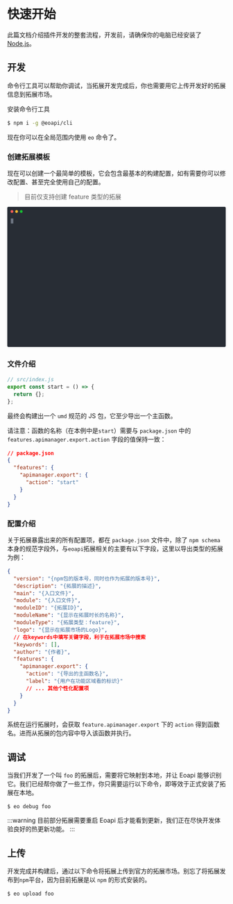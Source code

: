 # 快速开始

此篇文档介绍插件开发的整套流程，开发前，请确保你的电脑已经安装了 [Node.js](https://nodejs.org/en/)。
## 开发

命令行工具可以帮助你调试，当拓展开发完成后，你也需要用它上传开发好的拓展信息到拓展市场。

安装命令行工具
```bash
$ npm i -g @eoapi/cli
```

现在你可以在全局范围内使用 `eo` 命令了。

### 创建拓展模板

现在可以创建一个最简单的模板，它会包含最基本的构建配置，如有需要你可以修改配置、甚至完全使用自己的配置。

> 目前仅支持创建 feature 类型的拓展

![create-extension](../assets/images/create-extension.svg)

### 文件介绍

```js
// src/index.js
export const start = () => {
  return {};
};
```

最终会构建出一个 `umd` 规范的 JS 包，它至少导出一个主函数。

请注意：函数的名称（在本例中是`start`）需要与 `package.json` 中的 `features.apimanager.export.action` 字段的值保持一致：

```json
// package.json
{
  "features": {
    "apimanager.export": {
      "action": "start"
    }
  }
}
```

### 配置介绍

关于拓展暴露出来的所有配置项，都在 `package.json` 文件中，除了 `npm schema` 本身的规范字段外，与`eoapi`拓展相关的主要有以下字段，这里以导出类型的拓展为例：

```json
{
  "version": "{npm包的版本号，同时也作为拓展的版本号}",
  "description": "{拓展的描述}",
  "main": "{入口文件}",
  "module": "{入口文件}",
  "moduleID": "{拓展ID}",
  "moduleName": "{显示在拓展时长的名称}",
  "moduleType": "{拓展类型：feature}",
  "logo": "{显示在拓展市场的Logo}",
  // 在keywords中填写关键字段，利于在拓展市场中搜索
  "keywords": [],
  "author": "{作者}",
  "features": {
    "apimanager.export": {
      "action": "{导出的主函数名}",
      "label": "{用户在功能区域看的标识}"
      // ... 其他个性化配置项
    }
  }
}
```

系统在运行拓展时，会获取 `feature.apimanager.export` 下的 `action` 得到函数名。进而从拓展的包内容中导入该函数并执行。

## 调试

当我们开发了一个叫 `foo` 的拓展后，需要将它映射到本地，并让 Eoapi 能够识别它。我们已经帮你做了一些工作，你只需要运行以下命令，即等效于正式安装了拓展在本地。

```
$ eo debug foo
```

:::warning
目前部分拓展需要重启 Eoapi 后才能看到更新，我们正在尽快开发体验良好的热更新功能。
:::

## 上传

开发完成并构建后，通过以下命令将拓展上传到官方的拓展市场。别忘了将拓展发布到`npm`平台，因为目前拓展是以 `npm` 的形式安装的。

```bash
$ eo upload foo
```
